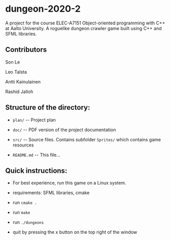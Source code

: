 # dungeon-2020-2

A project for the course ELEC-A7151 Object-oriented programming with C++ at Aalto University. 
A roguelike dungeon crawler game built using C++ and SFML libraries.

## Contributors

Son Le

Leo Talsta

Antti Kainulainen

Rashid Jalloh

## Structure of the directory:

  * `plan/` -- Project plan 

  * `doc/` -- PDF version of the project documentation

  * `src/` -- Source files. Contains subfolder `Sprites/` which contains game resources

  * `README.md` -- This file...

## Quick instructions:

  * For best experience, run this game on a Linux system.

  * requirements: SFML libraries, cmake

  * run `cmake .`

  * run `make`

  * run `./dungeons`

  * quit by pressing the x button on the top right of the window

